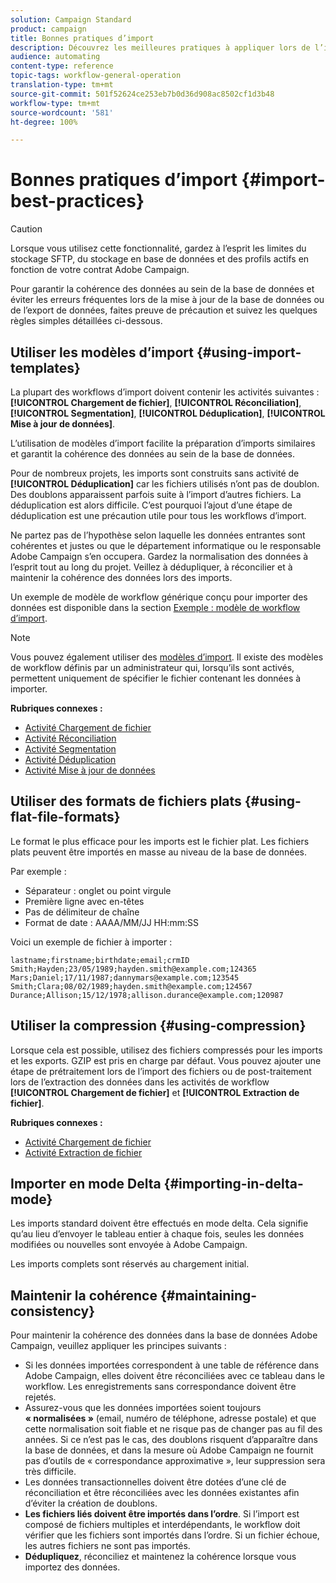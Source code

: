```yaml
---
solution: Campaign Standard
product: campaign
title: Bonnes pratiques d’import
description: Découvrez les meilleures pratiques à appliquer lors de l’import de données dans la base de données.
audience: automating
content-type: reference
topic-tags: workflow-general-operation
translation-type: tm+mt
source-git-commit: 501f52624ce253eb7b0d36d908ac8502cf1d3b48
workflow-type: tm+mt
source-wordcount: '581'
ht-degree: 100%

---
```



# Bonnes pratiques d’import {#import-best-practices}

>[!CAUTION]
>
>Lorsque vous utilisez cette fonctionnalité, gardez à l’esprit les limites du stockage SFTP, du stockage en base de données et des profils actifs en fonction de votre contrat Adobe Campaign.

Pour garantir la cohérence des données au sein de la base de données et éviter les erreurs fréquentes lors de la mise à jour de la base de données ou de l’export de données, faites preuve de précaution et suivez les quelques règles simples détaillées ci-dessous.

## Utiliser les modèles d’import           {#using-import-templates}

La plupart des workflows d’import doivent contenir les activités suivantes : **[!UICONTROL Chargement de fichier]**, **[!UICONTROL Réconciliation]**, **[!UICONTROL Segmentation]**, **[!UICONTROL Déduplication]**, **[!UICONTROL Mise à jour de données]**.

L’utilisation de modèles d’import facilite la préparation d’imports similaires et garantit la cohérence des données au sein de la base de données.

Pour de nombreux projets, les imports sont construits sans activité de **[!UICONTROL Déduplication]** car les fichiers utilisés n’ont pas de doublon. Des doublons apparaissent parfois suite à l’import d’autres fichiers. La déduplication est alors difficile. C’est pourquoi l’ajout d’une étape de déduplication est une précaution utile pour tous les workflows d’import.

Ne partez pas de l’hypothèse selon laquelle les données entrantes sont cohérentes et justes ou que le département informatique ou le responsable Adobe Campaign s’en occupera. Gardez la normalisation des données à l’esprit tout au long du projet. Veillez à dédupliquer, à réconcilier et à maintenir la cohérence des données lors des imports.

Un exemple de modèle de workflow générique conçu pour importer des données est disponible dans la section [Exemple : modèle de workflow d’import](../../automating/using/creating-import-workflow-templates.md).

>[!NOTE]
>
>Vous pouvez également utiliser des [modèles d’import](../../automating/using/importing-data-with-import-templates.md). Il existe des modèles de workflow définis par un administrateur qui, lorsqu’ils sont activés, permettent uniquement de spécifier le fichier contenant les données à importer.

**Rubriques connexes :**

* [Activité Chargement de fichier](../../automating/using/load-file.md)
* [Activité Réconciliation](../../automating/using/reconciliation.md)
* [Activité Segmentation](../../automating/using/segmentation.md)
* [Activité Déduplication](../../automating/using/deduplication.md)
* [Activité Mise à jour de données](../../automating/using/update-data.md)

## Utiliser des formats de fichiers plats         {#using-flat-file-formats}

Le format le plus efficace pour les imports est le fichier plat. Les fichiers plats peuvent être importés en masse au niveau de la base de données.

Par exemple :

* Séparateur : onglet ou point virgule
* Première ligne avec en-têtes
* Pas de délimiteur de chaîne
* Format de date : AAAA/MM/JJ HH:mm:SS

Voici un exemple de fichier à importer :

```
lastname;firstname;birthdate;email;crmID
Smith;Hayden;23/05/1989;hayden.smith@example.com;124365
Mars;Daniel;17/11/1987;dannymars@example.com;123545
Smith;Clara;08/02/1989;hayden.smith@example.com;124567
Durance;Allison;15/12/1978;allison.durance@example.com;120987
```

## Utiliser la compression         {#using-compression}

Lorsque cela est possible, utilisez des fichiers compressés pour les imports et les exports. GZIP est pris en charge par défaut. Vous pouvez ajouter une étape de prétraitement lors de l’import des fichiers ou de post-traitement lors de l’extraction des données dans les activités de workflow **[!UICONTROL Chargement de fichier]** et **[!UICONTROL Extraction de fichier]**.

**Rubriques connexes :**

* [Activité Chargement de fichier](../../automating/using/load-file.md)
* [Activité Extraction de fichier](../../automating/using/extract-file.md)

## Importer en mode Delta {#importing-in-delta-mode}

Les imports standard doivent être effectués en mode delta. Cela signifie qu’au lieu d’envoyer le tableau entier à chaque fois, seules les données modifiées ou nouvelles sont envoyée à Adobe Campaign.

Les imports complets sont réservés au chargement initial.

## Maintenir la cohérence         {#maintaining-consistency}

Pour maintenir la cohérence des données dans la base de données Adobe Campaign, veuillez appliquer les principes suivants :

* Si les données importées correspondent à une table de référence dans Adobe Campaign, elles doivent être réconciliées avec ce tableau dans le workflow. Les enregistrements sans correspondance doivent être rejetés.
* Assurez-vous que les données importées soient toujours **« normalisées »** (email, numéro de téléphone, adresse postale) et que cette normalisation soit fiable et ne risque pas de changer pas au fil des années. Si ce n’est pas le cas, des doublons risquent d’apparaître dans la base de données, et dans la mesure où Adobe Campaign ne fournit pas d’outils de « correspondance approximative », leur suppression sera très difficile.
* Les données transactionnelles doivent être dotées d’une clé de réconciliation et être réconciliées avec les données existantes afin d’éviter la création de doublons.
* **Les fichiers liés doivent être importés dans l’ordre**. Si l’import est composé de fichiers multiples et interdépendants, le workflow doit vérifier que les fichiers sont importés dans l’ordre. Si un fichier échoue, les autres fichiers ne sont pas importés.
* **Dédupliquez**, réconciliez et maintenez la cohérence lorsque vous importez des données.
